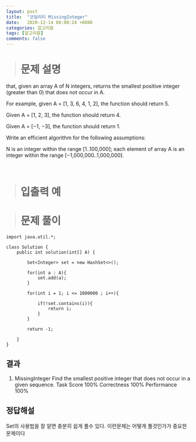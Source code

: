 ```yaml
---
layout: post
title:  "코딜리티 MissingInteger"
date:   2020-12-14 08:00:24 +0800
categories: 알고리즘
tags: [알고리즘]
comments: false
---
```


># 문제 설명

that, given an array A of N integers, returns the smallest positive integer (greater than 0) that does not occur in A.

For example, given A = [1, 3, 6, 4, 1, 2], the function should return 5.

Given A = [1, 2, 3], the function should return 4.

Given A = [−1, −3], the function should return 1.

Write an efficient algorithm for the following assumptions:

N is an integer within the range [1..100,000];
each element of array A is an integer within the range [−1,000,000..1,000,000].
    
<br/>

># 입출력 예

># 문제 풀이

```
import java.util.*;

class Solution {
    public int solution(int[] A) {

        Set<Integer> set = new HashSet<>();

        for(int a : A){
            set.add(a);
        }        
        
        for(int i = 1; i <= 1000000 ; i++){
            
            if(!set.contains(i)){
                return i;
            }
        }

        return -1;

    }
}
```

## 결과

1. MissingInteger
Find the smallest positive integer that does not occur in a given sequence.
Task Score
100%
Correctness
100%
Performance
100%


## 정답해설

Set의 사용법을 잘 알면 충분히 쉽게 풀수 있다. 이런문제는 어떻게 풀것인가가 중요한 문제이다



